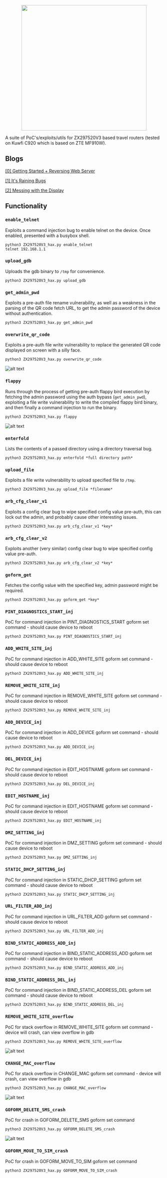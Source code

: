 <p align="center">

  <img src="images/logo.png" width="400">

</p>

A suite of PoC's/exploits/utils for ZX297520V3 based travel routers (tested on Kuwfi C920 which is based on ZTE MF910W).

## Blogs 

[[0] Getting Started + Reversing Web Server](https://luke-m.xyz/travel_router/p1.md)

[[1] It's Raining Bugs](https://luke-m.xyz/travel_router/p2.md)

[[2] Messing with the Display](https://luke-m.xyz/travel_router/p3.md)

## Functionality 

### `enable_telnet`

Exploits a command injection bug to enable telnet on the device. Once enabled, presented with a busybox shell.

```
python3 ZX297520V3_hax.py enable_telnet
telnet 192.168.1.1
```

### `upload_gdb`

Uploads the gdb binary to `/tmp` for convenience.

```
python3 ZX297520V3_hax.py upload_gdb
```

### `get_admin_pwd`

Exploits a pre-auth file rename vulnerability, as well as a weakness in the parsing of the QR code fetch URL, to get the admin password of the device without authentication.

```
python3 ZX297520V3_hax.py get_admin_pwd
```

### `overwrite_qr_code`

Exploits a pre-auth file write vulnerability to replace the generated QR code displayed on screen with a silly face.

```
python3 ZX297520V3_hax.py overwrite_qr_code
```

![alt text](images/file_write.png)

### `flappy`

Runs through the process of getting pre-auth flappy bird execution by fetching the admin password using the auth bypass (`get_admin_pwd`), exploiting a file write vulnerability to write the compiled flappy bird binary, and then finally a command injection to run the binary.

```
python3 ZX297520V3_hax.py flappy
```

![alt text](images/flappy.gif)

### `enterfold`

Lists the contents of a passed directory using a directory traversal bug.

```
python3 ZX297520V3_hax.py enterfold *full directory path*
```

### `upload_file`

Exploits a file write vulnerability to upload specified file to `/tmp`.

```
python3 ZX297520V3_hax.py upload_file *filename*
```

### `arb_cfg_clear_v1`

Exploits a config clear bug to wipe specified config value pre-auth, this can lock out the admin, and probably cause other interesting issues.

```
python3 ZX297520V3_hax.py arb_cfg_clear_v1 *key*
```

### `arb_cfg_clear_v2`

Exploits another (very similar) config clear bug to wipe specified config value pre-auth.

```
python3 ZX297520V3_hax.py arb_cfg_clear_v2 *key*
```

### `goform_get`

Fetches the config value with the specified key, admin password might be required.

```
python3 ZX297520V3_hax.py goform_get *key*
```

### `PINT_DIAGNOSTICS_START_inj`

PoC for command injection in PINT_DIAGNOSTICS_START goform set command - should cause device to reboot

```
python3 ZX297520V3_hax.py PINT_DIAGNOSTICS_START_inj
```

### `ADD_WHITE_SITE_inj`

PoC for command injection in ADD_WHITE_SITE goform set command - should cause device to reboot

```
python3 ZX297520V3_hax.py ADD_WHITE_SITE_inj
```

### `REMOVE_WHITE_SITE_inj`

PoC for command injection in REMOVE_WHITE_SITE goform set command - should cause device to reboot

```
python3 ZX297520V3_hax.py REMOVE_WHITE_SITE_inj
```

### `ADD_DEVICE_inj`

PoC for command injection in ADD_DEVICE goform set command - should cause device to reboot

```
python3 ZX297520V3_hax.py ADD_DEVICE_inj
```

### `DEL_DEVICE_inj`

PoC for command injection in EDIT_HOSTNAME goform set command - should cause device to reboot

```
python3 ZX297520V3_hax.py DEL_DEVICE_inj
```

### `EDIT_HOSTNAME_inj`

PoC for command injection in EDIT_HOSTNAME goform set command - should cause device to reboot

```
python3 ZX297520V3_hax.py EDIT_HOSTNAME_inj
```

### `DMZ_SETTING_inj`

PoC for command injection in DMZ_SETTING goform set command - should cause device to reboot

```
python3 ZX297520V3_hax.py DMZ_SETTING_inj
```

### `STATIC_DHCP_SETTING_inj`

PoC for command injection in STATIC_DHCP_SETTING goform set command - should cause device to reboot

```
python3 ZX297520V3_hax.py STATIC_DHCP_SETTING_inj
```

### `URL_FILTER_ADD_inj`

PoC for command injection in URL_FILTER_ADD goform set command - should cause device to reboot

```
python3 ZX297520V3_hax.py URL_FILTER_ADD_inj
```

### `BIND_STATIC_ADDRESS_ADD_inj`

PoC for command injection in BIND_STATIC_ADDRESS_ADD goform set command - should cause device to reboot

```
python3 ZX297520V3_hax.py BIND_STATIC_ADDRESS_ADD_inj
```

### `BIND_STATIC_ADDRESS_DEL_inj`

PoC for command injection in BIND_STATIC_ADDRESS_DEL goform set command - should cause device to reboot

```
python3 ZX297520V3_hax.py BIND_STATIC_ADDRESS_DEL_inj
```

### `REMOVE_WHITE_SITE_overflow`

PoC for stack overflow in REMOVE_WHITE_SITE goform set command - device will crash, can view overflow in gdb

```
python3 ZX297520V3_hax.py REMOVE_WHITE_SITE_overflow
```

![alt text](images/zte_mainctrl_crash.png)

### `CHANGE_MAC_overflow`

PoC for stack overflow in CHANGE_MAC goform set command - device will crash, can view overflow in gdb

```
python3 ZX297520V3_hax.py CHANGE_MAC_overflow
```

![alt text](images/mac_gdb.png)

### `GOFORM_DELETE_SMS_crash`

PoC for crash in GOFORM_DELETE_SMS goform set command

```
python3 ZX297520V3_hax.py GOFORM_DELETE_SMS_crash
```

![alt text](images/sms_msg_id_overflow.png)

### `GOFORM_MOVE_TO_SIM_crash`

PoC for crash in GOFORM_MOVE_TO_SIM goform set command

```
python3 ZX297520V3_hax.py GOFORM_MOVE_TO_SIM_crash
```